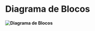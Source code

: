# Diagrama de Blocos

#### ![Diagrama de Blocos](https://github.com/user-attachments/assets/7b37962c-ae23-4786-bc20-a9ce418ccfa4)
